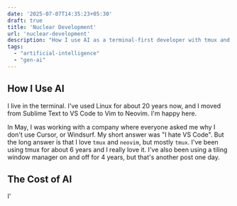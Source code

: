 ```yaml
---
date: '2025-07-07T14:35:23+05:30'
draft: true
title: 'Nuclear Development'
url: 'nuclear-development'
description: "How I use AI as a terminal-first developer with tmux and neovim. Why I prefer command-line tools over VS Code-based AI editors like Cursor."
tags:
  - "artificial-intelligence"
  - "gen-ai"
---
```


## How I Use AI

I live in the terminal. I've used Linux for about 20 years now, and I moved
from Sublime Text to VS Code to Vim to Neovim. I'm happy here.

In May, I was working with a company where everyone asked me why I don't use Cursor,
or Windsurf. My short answer was "I hate VS Code". But the long answer is that I love
`tmux` and `neovim`, but mostly `tmux`. I've been using tmux for about 6 years and I 
really love it. I've also been using a tiling window manager on and off for 4
years, but that's another post one day.

## The Cost of AI

I'
